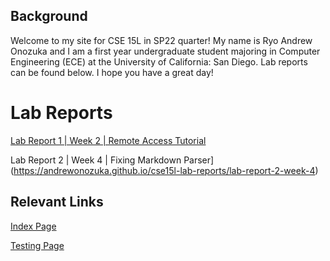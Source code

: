 ## Background
Welcome to my site for CSE 15L in SP22 quarter! My name is Ryo Andrew Onozuka and I am a first year undergraduate student majoring in Computer Engineering (ECE) at the University of California: San Diego. Lab reports can be found below. 
I hope you have a great day!

# Lab Reports
[Lab Report 1 | Week 2 | Remote Access Tutorial](https://andrewonozuka.github.io/cse15l-lab-reports/lab-report-1-week-2)

Lab Report 2 | Week 4 | Fixing Markdown Parser](https://andrewonozuka.github.io/cse15l-lab-reports/lab-report-2-week-4)

## Relevant Links
[Index Page](https://andrewonozuka.github.io/cse15l-lab-reports/index)

[Testing Page](https://andrewonozuka.github.io/cse15l-lab-reports/testing)



